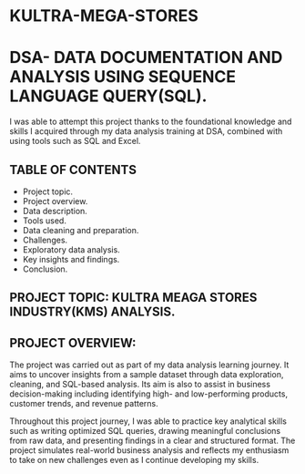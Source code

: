# KULTRA-MEGA-STORES
# DSA- DATA DOCUMENTATION AND ANALYSIS USING SEQUENCE LANGUAGE QUERY(SQL).

I was able to attempt this project thanks to the foundational knowledge and skills I acquired through my data analysis training at DSA, combined with using tools such as SQL and Excel.

## TABLE OF CONTENTS 
- Project topic.
- Project overview.
- Data description.
- Tools used.
- Data cleaning and preparation. 
- Challenges. 
- Exploratory data analysis.
- Key insights and findings.
- Conclusion.

## PROJECT TOPIC: KULTRA MEAGA STORES INDUSTRY(KMS) ANALYSIS.

## PROJECT OVERVIEW:
The project was carried out as part of my data analysis learning journey. It aims to uncover insights from a sample dataset through data exploration, cleaning, and SQL-based analysis. Its aim is also to assist in business decision-making including identifying high- and low-performing products, customer trends, and revenue patterns.

Throughout this project journey, I was able to practice key analytical skills such as writing optimized SQL queries, drawing meaningful conclusions from raw data, and presenting findings in a clear and structured format. The project simulates real-world business analysis and reflects my enthusiasm to take on new challenges even as I continue developing my skills.
